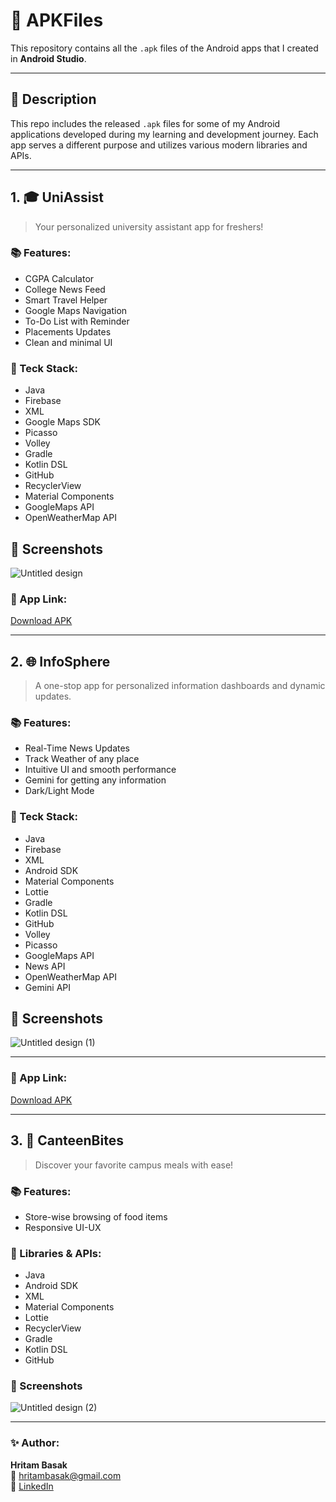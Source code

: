 # 📱 APKFiles

This repository contains all the `.apk` files of the Android apps that I created in **Android Studio**.

---

## 📝 Description

This repo includes the released `.apk` files for some of my Android applications developed during my learning and development journey. Each app serves a different purpose and utilizes various modern libraries and APIs.

---

## 1. 🎓 UniAssist

> Your personalized university assistant app for freshers!

### 📚 Features:

- CGPA Calculator  
- College News Feed  
- Smart Travel Helper  
- Google Maps Navigation  
- To-Do List with Reminder
- Placements Updates
- Clean and minimal UI  

### 🔧 Teck Stack:

- Java
- Firebase
- XML 
- Google Maps SDK  
- Picasso
- Volley
- Gradle
- Kotlin DSL
- GitHub
- RecyclerView  
- Material Components
- GoogleMaps API
- OpenWeatherMap API

## 📸 Screenshots

![Untitled design](https://github.com/user-attachments/assets/3666aa54-ab53-4848-bd66-0bb024a61f68)

### 🔗 App Link:

[Download APK](https://github.com/HritamBasak/UniAssist/blob/master/app-debug.aab)

---

## 2. 🌐 InfoSphere

> A one-stop app for personalized information dashboards and dynamic updates.

### 📚 Features:

- Real-Time News Updates
- Track Weather of any place
- Intuitive UI and smooth performance
- Gemini for getting any information  
- Dark/Light Mode  

### 🔧 Teck Stack:

- Java
- Firebase
- XML
- Android SDK
- Material Components
- Lottie
- Gradle
- Kotlin DSL
- GitHub
- Volley  
- Picasso  
- GoogleMaps API
- News API
- OpenWeatherMap API
- Gemini API  
  
## 📸 Screenshots

![Untitled design (1)](https://github.com/user-attachments/assets/f946776c-e327-4f88-be42-fea0e86d9752)

---

### 🔗 App Link:

[Download APK](https://github.com/HritamBasak/InfoSphere/blob/master/app-debug.apk)

---

## 3. 🍔 CanteenBites

> Discover your favorite campus meals with ease!

### 📚 Features:

- Store-wise browsing of food items 
- Responsive UI-UX    

### 🔧 Libraries & APIs:

- Java
- Android SDK
- XML
- Material Components
- Lottie
- RecyclerView
- Gradle
- Kotlin DSL
- GitHub
  
### 📸 Screenshots

![Untitled design (2)](https://github.com/user-attachments/assets/20c41227-463d-4d02-a4e2-7419fffb1527)

---
### ✨ Author:  
**Hritam Basak**  
📧 hritambasak@gmail.com  
🔗 [LinkedIn](https://www.linkedin.com/in/hritam-basak)
